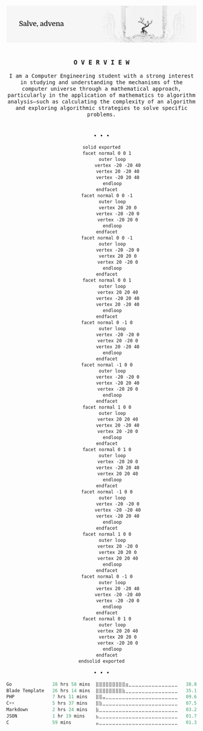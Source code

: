 <picture>
	<source
		media="(prefers-color-scheme: dark)"
		srcset="https://raw.githubusercontent.com/rizqhz/rizqhz/refs/heads/main/assets/header-dark.png"
	/>
	<source
		media="(prefers-color-scheme: light)"
		srcset="https://raw.githubusercontent.com/rizqhz/rizqhz/refs/heads/main/assets/header-light.png"
	/>
	<img
		alt="GitHub Profile Repository Banner"
		src="https://raw.githubusercontent.com/rizqhz/rizqhz/refs/heads/main/assets/header-light.png"
	/>
</picture>

<h1>
  <a href="">
    <img alt="" align="right" src="https://badges.pufler.dev/visits/rizqhz/rizqhz?style=flat-square&label=&color=000000&logo=github&logoColor=white&labelColor=000000"/>
  </a>
</h1>

<div align="center">

### <samp>O V E R V I E W</samp>

<samp>I am a Computer Engineering student with a strong interest in studying and understanding the mechanisms of the computer universe through a mathematical approach, particularly in the application of mathematics to algorithm analysis—such as calculating the complexity of an algorithm and exploring algorithmic strategies to solve specific problems.</samp>

</div>

<h1>
  <a href="">
    <img alt="" align="left" src="https://img.shields.io/github/commit-activity/t/rizqhz/rizqhz/main?style=flat-square&label=&color=000000&logo=gitbook&logoColor=white&labelColor=000000"/>
  </a>
</h1>

<div align="center">

<samp>• • •</samp>

```stl
solid exported
	facet normal 0 0 1
		outer loop
			vertex -20 -20 40
			vertex 20 -20 40
			vertex -20 20 40
		endloop
	endfacet
	facet normal 0 0 -1
		outer loop
			vertex 20 20 0
			vertex -20 -20 0
			vertex -20 20 0
		endloop
	endfacet
	facet normal 0 0 -1
		outer loop
			vertex -20 -20 0
			vertex 20 20 0
			vertex 20 -20 0
		endloop
	endfacet
	facet normal 0 0 1
		outer loop
			vertex 20 20 40
			vertex -20 20 40
			vertex 20 -20 40
		endloop
	endfacet
	facet normal 0 -1 0
		outer loop
			vertex -20 -20 0
			vertex 20 -20 0
			vertex 20 -20 40
		endloop
	endfacet
	facet normal -1 0 0
		outer loop
			vertex -20 -20 0
			vertex -20 20 40
			vertex -20 20 0
		endloop
	endfacet
	facet normal 1 0 0
		outer loop
			vertex 20 20 40
			vertex 20 -20 40
			vertex 20 -20 0
		endloop
	endfacet
	facet normal 0 1 0
		outer loop
			vertex -20 20 0
			vertex -20 20 40
			vertex 20 20 40
		endloop
	endfacet
	facet normal -1 0 0
		outer loop
			vertex -20 -20 0
			vertex -20 -20 40
			vertex -20 20 40
		endloop
	endfacet
	facet normal 1 0 0
		outer loop
			vertex 20 -20 0
			vertex 20 20 0
			vertex 20 20 40
		endloop
	endfacet
	facet normal 0 -1 0
		outer loop
			vertex 20 -20 40
			vertex -20 -20 40
			vertex -20 -20 0
		endloop
	endfacet
	facet normal 0 1 0
		outer loop
			vertex 20 20 40
			vertex 20 20 0
			vertex -20 20 0
		endloop
	endfacet
endsolid exported
```

</div>

<div align="center">

<samp>• • •</samp>

<img alt="" align="left" width="155" src="https://raw.githubusercontent.com/rizqhz/rizqhz/refs/heads/main/assets/waifu.gif"/>

<div align="left">
<!--START_SECTION:waka-->

```rust
Go               28 hrs 58 mins  ⣿⣿⣿⣿⣿⣿⣿⣿⣿⣶⣀⣀⣀⣀⣀⣀⣀⣀⣀⣀⣀⣀⣀⣀⣀   38.86 %
Blade Template   26 hrs 14 mins  ⣿⣿⣿⣿⣿⣿⣿⣿⣷⣀⣀⣀⣀⣀⣀⣀⣀⣀⣀⣀⣀⣀⣀⣀⣀   35.19 %
PHP              7 hrs 11 mins   ⣿⣿⣤⣀⣀⣀⣀⣀⣀⣀⣀⣀⣀⣀⣀⣀⣀⣀⣀⣀⣀⣀⣀⣀⣀   09.64 %
C++              5 hrs 37 mins   ⣿⣷⣀⣀⣀⣀⣀⣀⣀⣀⣀⣀⣀⣀⣀⣀⣀⣀⣀⣀⣀⣀⣀⣀⣀   07.54 %
Markdown         2 hrs 24 mins   ⣷⣀⣀⣀⣀⣀⣀⣀⣀⣀⣀⣀⣀⣀⣀⣀⣀⣀⣀⣀⣀⣀⣀⣀⣀   03.22 %
JSON             1 hr 19 mins    ⣦⣀⣀⣀⣀⣀⣀⣀⣀⣀⣀⣀⣀⣀⣀⣀⣀⣀⣀⣀⣀⣀⣀⣀⣀   01.78 %
C                59 mins         ⣤⣀⣀⣀⣀⣀⣀⣀⣀⣀⣀⣀⣀⣀⣀⣀⣀⣀⣀⣀⣀⣀⣀⣀⣀   01.33 %
```

<!--END_SECTION:waka-->
</div>

</div>
